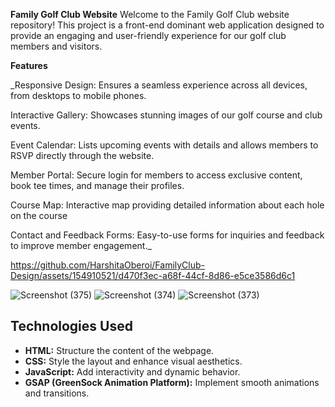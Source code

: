 **Family Golf Club Website**
Welcome to the Family Golf Club website repository! This project is a front-end dominant web application designed to provide an engaging and user-friendly experience for our golf club members and visitors.

**Features**

_Responsive Design: Ensures a seamless experience across all devices, from desktops to mobile phones.

Interactive Gallery: Showcases stunning images of our golf course and club events.

Event Calendar: Lists upcoming events with details and allows members to RSVP directly through the website.

Member Portal: Secure login for members to access exclusive content, book tee times, and manage their profiles.

Course Map: Interactive map providing detailed information about each hole on the course

Contact and Feedback Forms: Easy-to-use forms for inquiries and feedback to improve member engagement._



https://github.com/HarshitaOberoi/FamilyClub-Design/assets/154910521/d470f3ec-a68f-44cf-8d86-e5ce3586d6c1

![Screenshot (375)](https://github.com/HarshitaOberoi/FamilyClub-Design/assets/154910521/0878569e-d1ad-4b54-91e1-e98977471544)
![Screenshot (374)](https://github.com/HarshitaOberoi/FamilyClub-Design/assets/154910521/c67e77f1-d38a-4fef-8054-4daa5337c59d)
![Screenshot (373)](https://github.com/HarshitaOberoi/FamilyClub-Design/assets/154910521/f7ae43c4-8aa7-420a-8ddb-a58fd476a541)



## Technologies Used

- **HTML:** Structure the content of the webpage.
- **CSS:** Style the layout and enhance visual aesthetics.
- **JavaScript:** Add interactivity and dynamic behavior.
- **GSAP (GreenSock Animation Platform):** Implement smooth animations and transitions.
